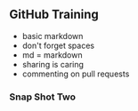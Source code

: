 ## GitHub Training

- basic markdown
- don't forget spaces
- md = markdown
- sharing is caring
- commenting on pull requests

### Snap Shot Two

